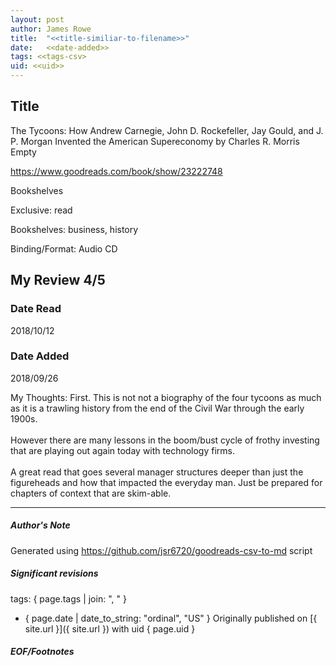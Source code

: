 ```yaml
---
layout: post
author: James Rowe
title:  "<<title-similiar-to-filename>>"
date:   <<date-added>>
tags: <<tags-csv>
uid: <<uid>>
---
```


<!-- highly dependent on how you personally use jekyll templates, and how you want this to show up -->

## Title

The Tycoons: How Andrew Carnegie, John D. Rockefeller, Jay Gould, and J. P. Morgan Invented the American Supereconomy by Charles R. Morris
Empty 

https://www.goodreads.com/book/show/23222748

Bookshelves

Exclusive: read

Bookshelves: business, history

Binding/Format: Audio CD

## My Review 4/5

### Date Read
2018/10/12

### Date Added
2018/09/26

My Thoughts: First. This is not not a biography of the four tycoons as much as it is a trawling history from the end of the Civil War through the early 1900s.<br/><br/>However there are many lessons in the boom/bust cycle of frothy investing that are playing out again today with technology firms.<br/><br/>A great read that goes several manager structures deeper than just the figureheads and how that impacted the everyday man. Just be prepared for chapters of context that are skim-able.

---

##### Author's Note

Generated using https://github.com/jsr6720/goodreads-csv-to-md script

##### Significant revisions

tags: { page.tags | join: ", " } <!-- todo move this somewhere -->

- { page.date | date_to_string: "ordinal", "US" } Originally published on [{ site.url }]({ site.url }) with uid { page.uid }

##### EOF/Footnotes
